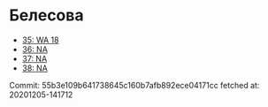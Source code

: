 # Белесова
- [35: WA 18](35.md)
- [36: NA](36.md)
- [37: NA](37.md)
- [38: NA](38.md)

Commit: 55b3e109b641738645c160b7afb892ece04171cc
 fetched at: 20201205-141712
